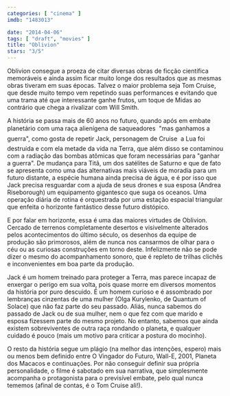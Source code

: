 ```yaml
---
categories: [ "cinema" ]
imdb: "1483013"

date: "2014-04-06"
tags: [ "draft", "movies" ]
title: "Oblivion"
stars: "3/5"
---
```

Oblivion consegue a proeza de citar diversas obras de ficção científica memoráveis e ainda assim ficar muito longe dos resultados que as mesmas obras tiveram em suas épocas. Talvez o maior problema seja Tom Cruise, que desde muito tempo vem repetindo suas performances e evitando que uma trama até que interessante ganhe frutos, um toque de Midas ao contrário que chega a rivalizar com Will Smith.

A história se passa mais de 60 anos no futuro, quando após em embate planetário com uma raça alienígena de saqueadores  "mas ganhamos a guerra", como gosta de repetir Jack, personagem de Cruise  a Lua foi destruída e com ela metade da vida na Terra, que além disso se contaminou com a radiação das bombas atômicas que foram necessárias para "ganhar a guerra". De mudança para Titã, um dos satélites de Saturno e que de fato se apresenta como uma das alternativas mais viáveis de moradia para um futuro distante, a espécie humana ainda precisa de água, e é por isso que Jack precisa resguardar com a ajuda de seus drones e sua esposa (Andrea Riseborough) um equipamento gigantesco que suga os oceanos. Uma operação diária de rotina é orquestrada por uma estação espacial triangular que enfeita o horizonte fantástico desse futuro distópico.

E por falar em horizonte, essa é uma das maiores virtudes de Oblivion. Cercado de terrenos completamente desertos e visivelmente alterados pelos acontecimentos do último século, os desenhos da equipe de produção são primorosos, além de nunca nos cansarmos de olhar para o céu ou as curiosas construções em torno deste. Infelizmente não se pode dizer o mesmo do acompanhamento sonoro, que é repleto de trilhas clichês e inconvenientes em boa parte da produção.

Jack é um homem treinado para proteger a Terra, mas parece incapaz de enxergar o perigo em sua volta, pois quase morre em diversos momentos da história por puro descuido. É um homem curioso e é assombrado por lembranças cinzentas de uma mulher (Olga Kurylenko, de Quantum of Solace) que não faz parte do seu passado. Aliás, nunca sabemos do passado de Jack ou de sua mulher, nem o que fez com que marido e esposa fizessem parte do mesmo projeto. No entanto, sabemos que ainda existem sobreviventes de outra raça rondando o planeta, e qualquer cuidado é pouco (mais um motivo para criticar a postura do mocinho).

O resto da história segue um plágio (na melhor das intenções, espero) mais ou menos bem definido entre O Vingador do Futuro, Wall-E, 2001, Planeta dos Macacos e continuações. Por não conseguir definir sua própria personalidade, o filme é sabotado em sua narrativa, que simplesmente acompanha o protagonista para o previsível embate, pelo qual nunca tememos (afinal de contas, é o Tom Cruise ali!).
